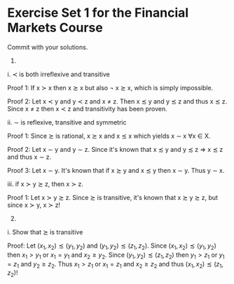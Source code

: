 # Exercise Set 1 for the Financial Markets Course

Commit with your solutions.

1)  
i. $\prec$ is both irreflexive and transitive

Proof 1: If x $\succ$ x then x $\succsim$ x but also $\neg$ x $\succsim$ x, which is simply impossible.

Proof 2: Let x $\prec$ y and y $\prec$ z and x $\neq$ z. Then x $\precsim$ y and y $\precsim$ z and thus x $\precsim$ z. Since x $\neq$ z then x $\prec$ z and transitivity has been proven.

ii. $\sim$ is reflexive, transitive and symmetric

Proof 1: Since $\succsim$ is rational, x $\succsim$ x and x $\precsim$ x which yields x $\sim$ x $\forall$x $\in$ X. 

Proof 2: Let x $\sim$ y and y $\sim$ z. Since it's known that x $\precsim$ y and y $\precsim$ z $\Rightarrow$ x $\precsim$ z and thus x $\sim$ z.

Proof 3: Let x $\sim$ y. It's known that if x $\succsim$ y and x $\precsim$ y then x $\sim$ y. Thus y $\sim$ x. 

iii. if x $\succ$ y $\succsim$ z, then x $\succ$ z. 

Proof 1: Let x $\succ$ y $\succsim$ z. Since $\succsim$ is transitive, it's known that x $\succsim$ y $\succsim$ z, but since x $\succ$ y, x $\succ$ z!

2)
i. Show that $\succsim$ is transitive

Proof: Let $(x_1,x_2)\precsim (y_1,y_2)$ and $(y_1,y_2)\precsim (z_1,z_2)$. Since $(x_1,x_2)\precsim (y_1,y_2)$ then $x_1 > y_1$ or $x_1 = y_1$ and $x_2 \geq y_2$. 
Since $(y_1,y_2)\precsim (z_1,z_2)$ then $y_1 > z_1$ or $y_1 = z_1$ and $y_2 \geq z_2$. Thus $x_1 > z_1$ or $x_1 = z_1$ and $x_2 \geq z_2$ and thus $(x_1,x_2)\precsim (z_1,z_2)$!


